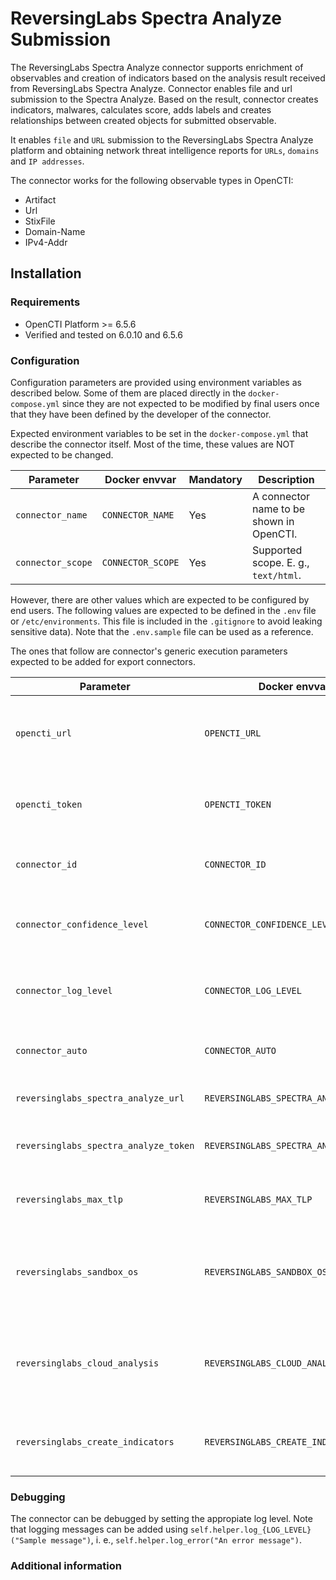# ReversingLabs Spectra Analyze Submission

The ReversingLabs Spectra Analyze connector supports enrichment of observables and creation of indicators based on the analysis result received from ReversingLabs Spectra Analyze. Connector enables file and url submission to the Spectra Analyze. Based on the result, connector creates indicators, malwares, calculates score, adds labels and creates relationships between created objects for submitted observable.

It enables `file` and `URL` submission to the ReversingLabs Spectra Analyze platform and obtaining network threat intelligence reports for `URLs`, `domains` and `IP addresses`.

The connector works for the following observable types in OpenCTI:

- Artifact
- Url
- StixFile  
- Domain-Name
- IPv4-Addr


## Installation

### Requirements

- OpenCTI Platform >= 6.5.6
- Verified and tested on 6.0.10 and 6.5.6

### Configuration

Configuration parameters are provided using environment variables as described below. Some of them are placed directly in the `docker-compose.yml` since they are not expected to be modified by final users once that they have been defined by the developer of the connector.

Expected environment variables to be set in the  `docker-compose.yml` that describe the connector itself. Most of the time, these values are NOT expected to be changed.

| Parameter                            | Docker envvar                       | Mandatory    | Description                                                                                                                                                |
| ------------------------------------ | ----------------------------------- | ------------ | ---------------------------------------------------------------------------------------------------------------------------------------------------------- |
| `connector_name`                     | `CONNECTOR_NAME`                    | Yes          | A connector name to be shown in OpenCTI.                                                                                                                   |
| `connector_scope`                    | `CONNECTOR_SCOPE`                   | Yes          | Supported scope. E. g., `text/html`.                                                                                                                       |

However, there are other values which are expected to be configured by end users. The following values are expected to be defined in the `.env` file or `/etc/environments`. This file is included in the `.gitignore` to avoid leaking sensitive data).  Note that the `.env.sample` file can be used as a reference.

The ones that follow are connector's generic execution parameters expected to be added for export connectors.

| Parameter                            | Docker envvar                       | Mandatory    | Description                                                                                                                                                |
| ------------------------------------ | ----------------------------------- | ------------ | ---------------------------------------------------------------------------------------------------------------------------------------------------------- |
| `opencti_url`                        | `OPENCTI_URL`                       | Yes          | The URL of the OpenCTI platform. Note that final `/` should be avoided. Example value: `http://opencti:8080`                                               |
| `opencti_token`                      | `OPENCTI_TOKEN`                     | Yes          | The default admin token configured in the OpenCTI platform parameters file.                                                                                |
| `connector_id`                       | `CONNECTOR_ID`                      | Yes          | A valid arbitrary `UUIDv4` that must be unique for this connector.                                                                                         |
| `connector_confidence_level`         | `CONNECTOR_CONFIDENCE_LEVEL`        | Yes          | The default confidence level for created sightings (a number between 1 and 4).                                                                             |
| `connector_log_level`                | `CONNECTOR_LOG_LEVEL`               | Yes          | The log level for this connector, could be `debug`, `info`, `warn` or `error` (less verbose).                                                              |
| `connector_auto`		       | `CONNECTOR_AUTO`		     | Yes	    | Enable or disable auto-enrichmnet on observable (default: false)												 |
| `reversinglabs_spectra_analyze_url`  | `REVERSINGLABS_SPECTRA_ANALYZE_URL` | Yes	    | The URL of the Spectra Analyze Appliance															 |
| `reversinglabs_spectra_analyze_token`  | `REVERSINGLABS_SPECTRA_ANALYZE_TOKEN`  | Yes	    | Token used to authenticate to the Spectra Analyze Appliance                                                                                                |
| `reversinglabs_max_tlp`              | `REVERSINGLABS_MAX_TLP`             | Yes          | Maximum TLP for entity that connector can enrich                      |
| `reversinglabs_sandbox_os`           | `REVERSINGLABS_SANDBOX_OS`          | Yes          | The platform to execute the sample on. Supported values are `windows11`, `windows10`, `windows7`, `macos11`, `linux`                                       |
| `reversinglabs_cloud_analysis`       | `REVERSINGLABS_CLOUD_ANALYSIS`      | Yes          | Choose whether sample will be analyzed on Spectra Intelligence or Local Appliance. Supported values are `cloud` and `local`                                |
| `reversinglabs_create_indicators`    | `REVERSINGLABS_CREATE_INDICATORS`   | Yes          | Default `true`. Create indicators from observables based on the results received from APIs                                                                 |


### Debugging ###

The connector can be debugged by setting the appropiate log level.
Note that logging messages can be added using `self.helper.log_{LOG_LEVEL}("Sample message")`, i. e., `self.helper.log_error("An error message")`.


### Additional information
